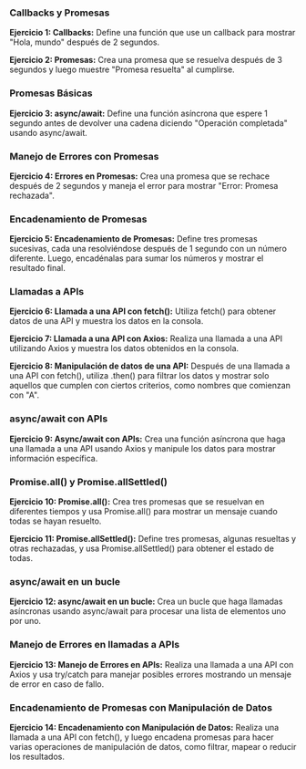 ### Callbacks y Promesas
**Ejercicio 1: Callbacks:** Define una función que use un callback para mostrar "Hola, mundo" después de 2 segundos.

**Ejercicio 2: Promesas:** Crea una promesa que se resuelva después de 3 segundos y luego muestre "Promesa resuelta" al cumplirse.

### Promesas Básicas
**Ejercicio 3: async/await:** Define una función asíncrona que espere 1 segundo antes de devolver una cadena diciendo "Operación completada" usando async/await.

### Manejo de Errores con Promesas
**Ejercicio 4: Errores en Promesas:** Crea una promesa que se rechace después de 2 segundos y maneja el error para mostrar "Error: Promesa rechazada".

### Encadenamiento de Promesas
**Ejercicio 5: Encadenamiento de Promesas:** Define tres promesas sucesivas, cada una resolviéndose después de 1 segundo con un número diferente. Luego, encadénalas para sumar los números y mostrar el resultado final.

### Llamadas a APIs
**Ejercicio 6: Llamada a una API con fetch():** Utiliza fetch() para obtener datos de una API y muestra los datos en la consola.

**Ejercicio 7: Llamada a una API con Axios:** Realiza una llamada a una API utilizando Axios y muestra los datos obtenidos en la consola.

**Ejercicio 8: Manipulación de datos de una API:** Después de una llamada a una API con fetch(), utiliza .then() para filtrar los datos y mostrar solo aquellos que cumplen con ciertos criterios, como nombres que comienzan con "A".

### async/await con APIs
**Ejercicio 9: Async/await con APIs:** Crea una función asíncrona que haga una llamada a una API usando Axios y manipule los datos para mostrar información específica.

### Promise.all() y Promise.allSettled()
**Ejercicio 10: Promise.all():** Crea tres promesas que se resuelvan en diferentes tiempos y usa Promise.all() para mostrar un mensaje cuando todas se hayan resuelto.

**Ejercicio 11: Promise.allSettled():** Define tres promesas, algunas resueltas y otras rechazadas, y usa Promise.allSettled() para obtener el estado de todas.

### async/await en un bucle
**Ejercicio 12: async/await en un bucle:** Crea un bucle que haga llamadas asíncronas usando async/await para procesar una lista de elementos uno por uno.

### Manejo de Errores en llamadas a APIs
**Ejercicio 13: Manejo de Errores en APIs:** Realiza una llamada a una API con Axios y usa try/catch para manejar posibles errores mostrando un mensaje de error en caso de fallo.

### Encadenamiento de Promesas con Manipulación de Datos
**Ejercicio 14: Encadenamiento con Manipulación de Datos:** Realiza una llamada a una API con fetch(), y luego encadena promesas para hacer varias operaciones de manipulación de datos, como filtrar, mapear o reducir los resultados.


